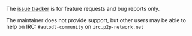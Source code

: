 The [issue tracker](https://github.com/autodl-community/autodl-irssi/issues) is for feature requests and bug reports only.

The maintainer does not provide support, but other users may be able to help on IRC: ``#autodl-community`` on ``irc.p2p-network.net``
